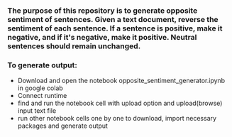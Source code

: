 ### The purpose of this repository is to generate opposite sentiment of sentences. Given a text document, reverse the sentiment of each sentence. If a sentence is positive, make it negative, and if it's negative, make it positive. Neutral sentences should remain unchanged.

### To generate output:
- Download and open the notebook opposite_sentiment_generator.ipynb in google colab
- Connect runtime
- find and run the notebook cell with upload option and upload(browse) input text file
- run other notebook cells one by one to download, import necessary packages and generate output
